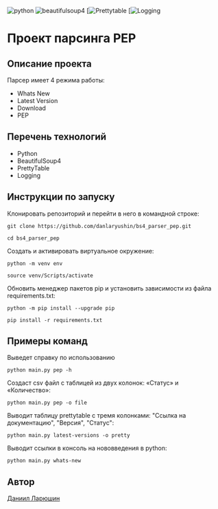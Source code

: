 ![python](https://img.shields.io/badge/python-222324?style=for-the-badge&logo=python&logoColor=yellow)
![beautifulsoup4](https://img.shields.io/badge/beautifulsoup4-222324?style=for-the-badge&logo=jekyll&logoColor=)
[![Prettytable](https://img.shields.io/badge/-Prettytable-222324?style=for-the-badge)
[![Logging](https://img.shields.io/badge/-Logging-222324?style=for-the-badge)

# Проект парсинга PEP

## Описание проекта

Парсер имеет 4 режима работы:
- Whats New
- Latest Version
- Download
- PEP

## Перечень технологий
- Python
- BeautifulSoup4
- PrettyTable
- Logging

## Инструкции по запуску
Клонировать репозиторий и перейти в него в командной строке:

```
git clone https://github.com/danlaryushin/bs4_parser_pep.git
```

```
cd bs4_parser_pep
```

Cоздать и активировать виртуальное окружение:

```
python -m venv env
```

```
source venv/Scripts/activate
```

Обновить менеджер пакетов pip и установить зависимости из файла requirements.txt:

```
python -m pip install --upgrade pip
```

```
pip install -r requirements.txt
```

## Примеры команд
Выведет справку по использованию
```
python main.py pep -h
```

Создаст csv файл с таблицей из двух колонок: «Статус» и «Количество»:
```
python main.py pep -o file
```

Выводит таблицу prettytable с тремя колонками: "Ссылка на документацию", "Версия", "Статус":
```
python main.py latest-versions -o pretty 
```

Выводит ссылки в консоль на нововведения в python:
```
python main.py whats-new
```

## Автор

[Даниил Ларюшин](https://github.com/danlaryushin)


